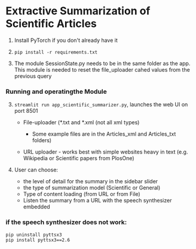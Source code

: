 # Extractive Summarization of Scientific Articles

1. Install PyTorch if you don't already have it

2. `pip install -r requirements.txt`

3. The module SessionState.py needs to be in the same folder as the app. This module is needed to reset the file_uploader cahed values from the previous query   


### Running and operatingthe Module

3. `streamlit run app_scientific_summarizer.py`, launches the web UI on port 8501

	- File-uploader (*.txt and *.xml (not all xml types)
		- Some example files are in the Articles_xml and Articles_txt folders)
	
	- URL uploader - works best with simple websites heavy in text (e.g. Wikipedia or Scientific papers from PlosOne)


4. User can choose:
	- the level of detail for the summary in the sidebar slider
	- the type of summarization model (Scientific or General)
	- Type of content loading (from URL or from File)
	- Listen the summary from a URL with the speech synthesizer embedded

### if the speech synthesizer does not work:
	pip uninstall pyttsx3
	pip install pyttsx3==2.6
